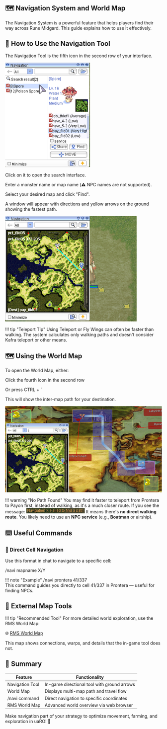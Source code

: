 ## :world_map: Navigation System and World Map

The Navigation System is a powerful feature that helps players find their way across Rune Midgard. This guide explains how to use it effectively.

## :compass: How to Use the Navigation Tool

The Navigation Tool is the fifth icon in the second row of your interface.  

![Navigation1](img/Beginner_Guide/Navigation1.png)

Click on it to open the search interface.

Enter a monster name or map name (⚠️ NPC names are not supported).

Select your desired map and click "Find".

A window will appear with directions and yellow arrows on the ground showing the fastest path.  

![Navigation2](img/Beginner_Guide/Navigation2.png)

!!! tip "Teleport Tip"
     Using Teleport or Fly Wings can often be faster than walking. The system calculates only walking paths and doesn't consider Kafra teleport or other means.

## :world_map: Using the World Map

To open the World Map, either:

Click the fourth icon in the second row

Or press CTRL + ´

This will show the inter-map path for your destination.

![Navigation3](img/Beginner_Guide/Navigation3.png)  

!!! warning "No Path Found"
     You may find it faster to teleport from Prontera to Payon first, instead of walking, as it's a much closer route.
     If you see the message:
     ![Navigation4-error](img/Beginner_Guide/Navigation4-error.png)
     It means there's **no direct walking route**. You likely need to use an **NPC service** (e.g., **Boatman** or airship).

## :keyboard: Useful Commands

### :speech_balloon: Direct Cell Navigation

Use this format in chat to navigate to a specific cell:

/navi mapname X/Y

!!! note "Example"
     /navi prontera 41/337  
     This command guides you directly to cell 41/337 in Prontera — useful for finding NPCs.

## :satellite: External Map Tools

!!! tip "Recommended Tool"
     For more detailed world exploration, use the RMS World Map:

🌐 [RMS World Map](https://ratemyserver.net/worldmap.php)

This map shows connections, warps, and details that the in-game tool does not.

## :bookmark_tabs: Summary

| Feature               | Functionality                                    |
|-----------------------|--------------------------------------------------|
| Navigation Tool       | In-game directional tool with ground arrows      |
| World Map             | Displays multi-map path and travel flow          |
| /navi command         | Direct navigation to specific coordinates        |
| RMS World Map         | Advanced world overview via web browser          |

Make navigation part of your strategy to optimize movement, farming, and exploration in uaRO! 🧭